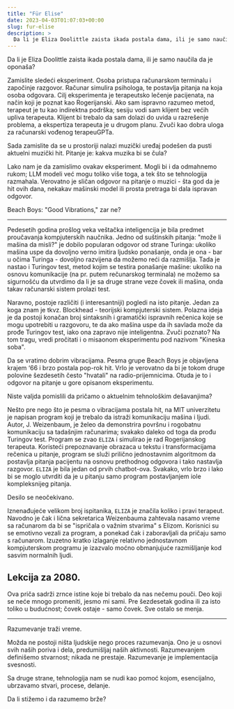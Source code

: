 ```yaml
---
title: "Für Elise"
date: 2023-04-03T01:07:03+00:00
slug: fur-elise
description: >
  Da li je Eliza Doolittle zaista ikada postala dama, ili je samo naučila da je oponaša?
---
```


Da li je Eliza Doolittle zaista ikada postala dama, ili je samo naučila da je oponaša?

Zamislite sledeći eksperiment. Osoba pristupa računarskom terminalu i započinje razgovor. Računar simulira psihologa, te postavlja pitanja na koja osoba odgovara. Cilj eksperimenta je terapeutsko lečenje pacijenata, na način koji je poznat kao Rogerijanski. Ako sam ispravno razumeo metod, terapeut je tu kao indirektna podrška; sesiju vodi sam klijent bez većih upliva terapeuta. Klijent bi trebalo da sam dolazi do uvida u razrešenje problema, a ekspertiza terapeuta je u drugom planu. Zvuči kao dobra uloga za računarski vođenog terapeuGPTa.

Sada zamislite da se u prostoriji nalazi muzički uređaj podešen da pusti aktuelni muzički hit. Pitanje je: kakva muzika bi se čula?

Lako nam je da zamislimo ovakav eksperiment. Mogli bi i da odmahnemo rukom; LLM modeli već mogu toliko više toga, a tek što se tehnologija razmahala. Verovatno je sličan odgovor na pitanje o muzici - šta god da je hit ovih dana, nekakav mašinski model ili prosta pretraga bi dala ispravan odgovor.

Beach Boys: "Good Vibrations," zar ne?

----

Pedesetih godina prošlog veka veštačka inteligencija je bila predmet proučavanja kompjuterskih naučnika. Jedno od suštinskih pitanja: "može li mašina da misli?" je dobilo popularan odgovor od strane Turinga: ukoliko mašina uspe da dovoljno verno imitira ljudsko ponašanje, onda je ona - bar u očima Turinga - dovoljno razvijena da možemo reći da razmišlja. Tada je nastao i Turingov test, metod kojim se testira ponašanje mašine: ukoliko na osnovu komunikacije (na pr. putem rečunarskog terminala) ne možemo sa sigurnošću da utvrdimo da li je sa druge strane veze čovek ili mašina, onda takav računarski sistem prolazi test.

Naravno, postoje različiti (i interesantniji) pogledi na isto pitanje. Jedan za koga znam je tkvz. Blockhead - teorijski kompjuterski sistem. Polazna ideja je da postoji konačan broj sintaksnih i gramatički ispravnih rečenica koje se mogu upotrebiti u razgovoru, te da ako mašina uspe da ih savlada može da prođe Turingov test, iako ona zapravo nije inteligentna. Zvuči poznato? Na tom tragu, vredi pročitati i o misaonom eksperimentu pod nazivom "Kineska soba".

Da se vratimo dobrim vibracijama. Pesma grupe Beach Boys je objavljena krajem ‘66 i brzo postala pop-rok hit. Vrlo je verovatno da bi je tokom druge polovine šezdesetih često "hvatali" na radio-prijemnicima. Otuda je to i odgovor na pitanje u gore opisanom eksperimentu.

Niste valjda pomislili da pričamo o aktuelnim tehnološkim dešavanjima?

Nešto pre nego što je pesma o vibracijama postala hit, na MIT univerzitetu je napisan program koji je trebalo da istraži komunikaciju mašina i ljudi. Autor, J. Weizenbaum, je želeo da demonstrira površnu i rogobatnu komunikaciju sa tadašnjim računarima; svakako daleko od toga da prođu Turingov test. Program se zvao `ELIZA` i simulirao je rad Rogerijanskog terapeuta. Koristeći prepoznavanje obrazaca u tekstu i transformacijama rečenica u pitanje, program se služi prilično jednostavnim algoritmom da postavlja pitanja pacijentu na osnovu prethodnog odgovora i tako nastavlja razgovor. `ELIZA` je bila jedan od prvih chatbot-ova. Svakako, vrlo brzo i lako bi se moglo utvrditi da je u pitanju samo program postavljanjem iole kompleksnijeg pitanja.

Desilo se neočekivano.

Iznenađujeće velikom broj ispitanika, `ELIZA` je značila koliko i pravi terapeut. Navodno je čak i lična sekretarica Weizenbauma zahtevala nasamo vreme sa računarom da bi se "ispričala o važnim stvarima" s Elizom. Korisnici su se emotivno vezali za program, a ponekad čak i zaboravljali da pričaju samo s računarom. Izuzetno kratko izlaganje relativno jednostavnom kompjuterskom programu je izazvalo moćno obmanjujuće razmišljanje kod sasvim normalnih ljudi.

## Lekcija za 2080.

Ova priča sadrži zrnce istine koje bi trebalo da nas nečemu pouči. Deo koji se neće mnogo promeniti, jesmo mi sami. Pre šezdesetak godina ili za isto toliko u budućnost; čovek ostaje - samo čovek. Sve ostalo se menja.

----

Razumevanje traži vreme.

Možda ne postoji ništa ljudskije nego proces razumevanja. Ono je u osnovi svih naših poriva i dela, predumišljaj naših aktivnosti. Razumevanjem definišemo stvarnost; nikada ne prestaje. Razumevanje je implementacija svesnosti.

Sa druge strane, tehnologija nam se nudi kao pomoć kojom, esencijalno, ubrzavamo stvari, procese, delanje.

Da li stižemo i da razumemo brže?
